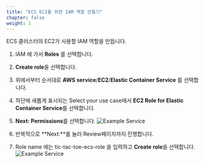 ```yaml
---
title: "ECS EC2를 위한 IAM 역할 만들기"
chapter: false
weight: 1
---
```


ECS 클러스터의 EC2가 사용할 IAM 역할을 만듭니다. 

1. IAM 에 가서 **Roles** 를 선택합니다.
1. **Create role**을 선택합니다.
1. 위에서부터 순서대로 **AWS service**/**EC2**/**Elastic Container Service** 를 선택합니다.
1. 하단에 새롭게 표시되는 Select your use case에서 **EC2 Role for Elastic Container Service**를 선택합니다.
1. **Next: Permissions**를 선택합니다.
![Example Service](/images/tic-tac-toe/iamrole-for-ec2-1.png)

1. 반복적으로 **Next:**를 눌러 Review페이지까지 진행합니다.
1. Role name 에는 tic-tac-toe-ecs-role 을 입력하고 **Create role**을 선택합니다.
![Example Service](/images/tic-tac-toe/iamrole-for-ec2-2.png)



